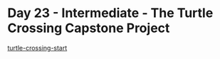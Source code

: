 # Day 23 - Intermediate - The Turtle Crossing Capstone Project

[turtle-crossing-start](https://replit.com/@appbrewery/turtle-crossing-start)

